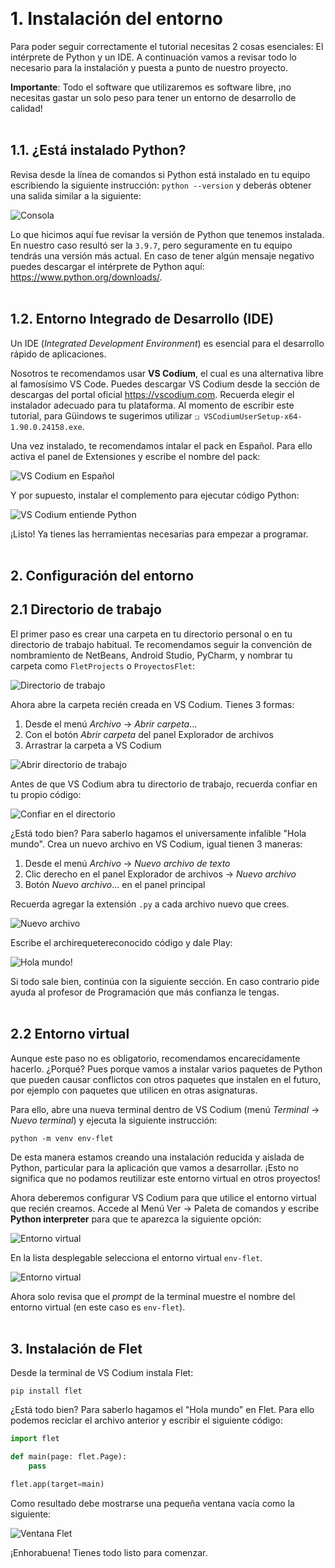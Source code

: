 &nbsp;
# 1. Instalación del entorno

Para poder seguir correctamente el tutorial necesitas 2 cosas esenciales: El intérprete de Python y un IDE. A continuación vamos a revisar todo lo necesario para la instalación y puesta a punto de nuestro proyecto.

**Importante**: Todo el software que utilizaremos es software libre, ¡no necesitas gastar un solo peso para tener un entorno de desarrollo de calidad!
\
&nbsp;

## 1.1. ¿Está instalado Python?

Revisa desde la línea de comandos si Python está instalado en tu equipo escribiendo la siguiente instrucción: `python --version` y deberás obtener una salida similar a la siguiente:

![Consola](assets/img/consola.png)

Lo que hicimos aquí fue revisar la versión de Python que tenemos instalada. En nuestro caso resultó ser la `3.9.7`, pero seguramente en tu equipo tendrás una versión más actual. En caso de tener algún mensaje negativo puedes descargar el intérprete de Python aquí: https://www.python.org/downloads/.
\
&nbsp;

## 1.2. Entorno Integrado de Desarrollo (IDE)

Un IDE (_Integrated Development Environment_) es esencial para el desarrollo rápido de aplicaciones.

Nosotros te recomendamos usar **VS Codium**, el cual es una alternativa libre al famosísimo VS Code. Puedes descargar VS Codium desde la sección de descargas del portal oficial https://vscodium.com. Recuerda elegir el instalador adecuado para tu plataforma. Al momento de escribir este tutorial, para Güindows te sugerimos utilizar `❏ VSCodiumUserSetup-x64-1.90.0.24158.exe`.

Una vez instalado, te recomendamos intalar el pack en Español. Para ello activa el panel de Extensiones y escribe el nombre del pack:

![VS Codium en Español](assets/img/vscodium-es.png)

Y por supuesto, instalar el complemento para ejecutar código Python:

![VS Codium entiende Python](assets/img/vscodium-python.png)

¡Listo! Ya tienes las herramientas necesarias para empezar a programar.
\
&nbsp;

## 2. Configuración del entorno

## 2.1 Directorio de trabajo

El primer paso es crear una carpeta en tu directorio personal o en tu directorio de trabajo habitual. Te recomendamos seguir la convención de nombramiento de NetBeans, Android Studio, PyCharm, y nombrar tu carpeta como `FletProjects` o `ProyectosFlet`:

![Directorio de trabajo](assets/img/vscodium-directorio1.png)

Ahora abre la carpeta recién creada en VS Codium. Tienes 3 formas:

1. Desde el menú _Archivo_ → _Abrir carpeta_...
1. Con el botón _Abrir carpeta_ del panel Explorador de archivos
1. Arrastrar la carpeta a VS Codium

![Abrir directorio de trabajo](assets/img/vscodium-directorio2.png)

Antes de que VS Codium abra tu directorio de trabajo, recuerda confiar en tu propio código:

![Confiar en el directorio](assets/img/vscodium-confio.png)

¿Está todo bien? Para saberlo hagamos el universamente infalible "Hola mundo". Crea un nuevo archivo en VS Codium, igual tienen 3 maneras:

1. Desde el menú _Archivo_ → _Nuevo archivo de texto_
1. Clic derecho en el panel Explorador de archivos → _Nuevo archivo_
1. Botón _Nuevo archivo_... en el panel principal

Recuerda agregar la extensión `.py` a cada archivo nuevo que crees.

![Nuevo archivo](assets/img/vscodium-hola1.png)

Escribe el archirequetereconocido código y dale Play:

![Hola mundo!](assets/img/vscodium-hola2.png)

Si todo sale bien, continúa con la siguiente sección. En caso contrario pide ayuda al profesor de Programación que más confianza le tengas.
\
&nbsp;

## 2.2 Entorno virtual

Aunque este paso no es obligatorio, recomendamos encarecidamente hacerlo. ¿Porqué? Pues porque vamos a instalar varios paquetes de Python que pueden causar conflictos con otros paquetes que instalen en el futuro, por ejemplo con paquetes que utilicen en otras asignaturas.

Para ello, abre una nueva terminal dentro de VS Codium (menú _Terminal_ → _Nuevo terminal_) y ejecuta la siguiente instrucción:

```
python -m venv env-flet
```

De esta manera estamos creando una instalación reducida y aislada de Python, particular para la aplicación que vamos a desarrollar. ¡Esto no significa que no podamos reutilizar este entorno virtual en otros proyectos!

Ahora deberemos configurar VS Codium para que utilice el entorno virtual que recién creamos. Accede al Menú Ver → Paleta de comandos y escribe **Python interpreter** para que te aparezca la siguiente opción:

![Entorno virtual](assets/img/vscodium-venv1.png)

En la lista desplegable selecciona el entorno virtual `env-flet`.

![Entorno virtual](assets/img/vscodium-venv2.png)

Ahora solo revisa que el _prompt_ de la terminal muestre el nombre del entorno virtual (en este caso es `env-flet`).
\
&nbsp;

## 3. Instalación de Flet

Desde la terminal de VS Codium instala Flet:

```
pip install flet
```

¿Está todo bien? Para saberlo hagamos el "Hola mundo" en Flet. Para ello podemos reciclar el archivo anterior y escribir el siguiente código:

```python
import flet

def main(page: flet.Page):
    pass

flet.app(target=main)
```

Como resultado debe mostrarse una pequeña ventana vacía como la siguiente:

![Ventana Flet](assets/img/vscodium-flet.png)

¡Enhorabuena! Tienes todo listo para comenzar.
\
&nbsp;